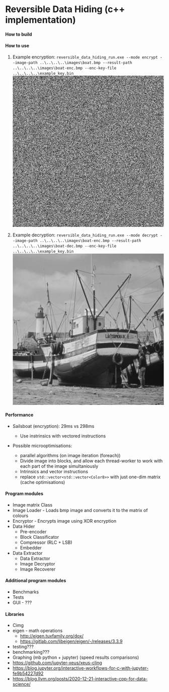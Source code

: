 # Reversible Data Hiding (c++ implementation)

#### How to build

#### How to use
1. Example encryption: `reversible_data_hiding_run.exe --mode encrypt --image-path ..\..\..\..\images\boat.bmp --result-path ..\..\..\..\images\boat-enc.bmp --enc-key-file ..\..\..\..\example_key.bin`
![encrypted](./images/boat-enc.bmp)

2. Example decryption: `reversible_data_hiding_run.exe --mode decrypt --image-path ..\..\..\..\images\boat-enc.bmp --result-path ..\..\..\..\images\boat-dec.bmp --enc-key-file ..\..\..\..\example_key.bin`
![decrypted](./images/boat-dec.bmp)



#### Performance
- Sailsboat (encryption): 29ms vs 298ms
  - Use instrinsics with vectored instructions

- Possible microoptimisations:
  - parallel algorithms (on image iteration (foreach))
  - Divide image into blocks, and allow each thread-worker to work with each part of the image simultaniously
  - Intrinsics and vector instructions
  - replace `std::vector<std::vector<Color8>>` with just one-dim matrix (cache optimisations)

#### Program modules
- Image matrix Class
- Image Loader - Loads bmp image and converts it to the matrix of colours
- Encryptor - Encrypts image using XOR encryption
- Data Hider
  - Pre-encoder
  - Block Classificator
  - Compressor (RLC + LSB)
  - Embedder
- Data Extractor
  - Data Extractor
  - Image Decryptor
  - Image Recoverer

#### Additional program modules
- Benchmarks
- Tests
- GUI - ???

#### Libraries
- Cimg
- eigen - math operations
    - http://eigen.tuxfamily.org/dox/
    - https://gitlab.com/libeigen/eigen/-/releases/3.3.9
- testing???
- benchmarking???
- Graphing (mb python + jupyter) (speed results comparisons)
- https://github.com/jupyter-xeus/xeus-cling
- https://blog.jupyter.org/interactive-workflows-for-c-with-jupyter-fe9b54227d92
- https://blog.llvm.org/posts/2020-12-21-interactive-cpp-for-data-science/